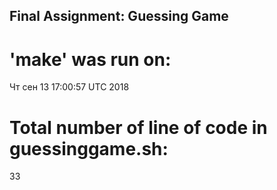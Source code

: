 ## Final Assignment: Guessing Game

# 'make' was run on:
Чт сен 13 17:00:57 UTC 2018

# Total number of line of code in guessinggame.sh:
33
